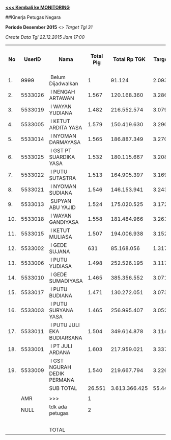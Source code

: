 **[<<< Kembali ke MONITORING](https://github.com/suriawan/Area-Bali-Utara/blob/master/TUSBUNG.md)**

##Kinerja Petugas Negara

**Periode Desember 2015** <> _Target Tgl 31_


_Create Data Tgl 22.12.2015 Jam 17:00_

<table><tbody><tr><th>No</th><th>UserID</th><th>Nama</th><th>Total Plg</th><th>Total Rp TGK</th><th>Target TGK</th><th>Realisasi Saldo TGK (Blm Lunas)</th><th>% Pencapaian Thd Target TGK</th><th>BOBOT SLA</th><th>PK 1 Bln - Blm Lunas</th><th>PK 2 Bln - Blm Lunas</th><th>PK 3 Bln - Blm Lunas</th><th>PK 4 Bln - Blm Lunas</th></tr><tr><td>1.</td><td>9999</td><td>&nbsp;Belum Dijadwalkan</td><td>1</td><td>91.124</td><td>2.093</td><td>0</td><td>200%</td><td>13,50%</td><td>0</td><td>0</td><td>0</td><td>0</td></tr><tr><td>2.</td><td>5533026</td><td>&nbsp;I NENGAH ARTAWAN</td><td>1.567</td><td>120.168.360</td><td>3.286.134</td><td>6.085.364</td><td>15%</td><td>2,50%</td><td>72</td><td>0</td><td>0</td><td>0</td></tr><tr><td>3.</td><td>5533019</td><td>&nbsp;I WAYAN YUDIANA</td><td>1.482</td><td>216.552.574</td><td>3.079.369</td><td>10.658.040</td><td>-146%</td><td>0,00%</td><td>98</td><td>0</td><td>0</td><td>0</td></tr><tr><td>4.</td><td>5533005</td><td>&nbsp;I KETUT ARDITA YASA</td><td>1.579</td><td>150.419.630</td><td>3.290.710</td><td>11.672.978</td><td>-155%</td><td>0,00%</td><td>150</td><td>0</td><td>0</td><td>0</td></tr><tr><td>5.</td><td>5533014</td><td>&nbsp;I NYOMAN DARMAYASA</td><td>1.565</td><td>186.887.349</td><td>3.270.807</td><td>15.590.923</td><td>-277%</td><td>0,00%</td><td>132</td><td>0</td><td>1</td><td>0</td></tr><tr><td>6.</td><td>5533025</td><td>&nbsp;I GST PT SUARDIKA YASA</td><td>1.532</td><td>180.115.667</td><td>3.208.584</td><td>15.688.625</td><td>-289%</td><td>0,00%</td><td>163</td><td>0</td><td>0</td><td>0</td></tr><tr><td>7.</td><td>5533022</td><td>&nbsp;I PUTU SUTASTRA</td><td>1.513</td><td>164.905.397</td><td>3.169.546</td><td>15.869.159</td><td>-301%</td><td>0,00%</td><td>169</td><td>0</td><td>0</td><td>0</td></tr><tr><td>8.</td><td>5533021</td><td>&nbsp;I NYOMAN SUDIANA</td><td>1.546</td><td>146.153.941</td><td>3.243.067</td><td>17.566.159</td><td>-342%</td><td>0,00%</td><td>159</td><td>0</td><td>0</td><td>0</td></tr><tr><td>9.</td><td>5533013</td><td>&nbsp;SUPYAN ABU YAJID</td><td>1.524</td><td>175.020.525</td><td>3.172.518</td><td>17.608.563</td><td>-355%</td><td>0,00%</td><td>230</td><td>1</td><td>0</td><td>0</td></tr><tr><td>10.</td><td>5533018</td><td>&nbsp;I WAYAN GANDIYASA</td><td>1.558</td><td>181.484.966</td><td>3.261.336</td><td>19.077.152</td><td>-385%</td><td>0,00%</td><td>198</td><td>0</td><td>0</td><td>0</td></tr><tr><td>11.</td><td>5533015</td><td>&nbsp;I KETUT MULIASA</td><td>1.507</td><td>194.006.938</td><td>3.152.882</td><td>19.499.678</td><td>-418%</td><td>0,00%</td><td>203</td><td>1</td><td>0</td><td>0</td></tr><tr><td>12.</td><td>5533002</td><td>&nbsp;I GEDE SUJANA</td><td>631</td><td>85.168.056</td><td>1.317.555</td><td>9.039.296</td><td>-486%</td><td>0,00%</td><td>81</td><td>0</td><td>0</td><td>0</td></tr><tr><td>13.</td><td>5533006</td><td>&nbsp;I PUTU YUDIASA</td><td>1.498</td><td>252.526.195</td><td>3.117.386</td><td>21.497.181</td><td>-490%</td><td>0,00%</td><td>173</td><td>0</td><td>0</td><td>0</td></tr><tr><td>14.</td><td>5533010</td><td>&nbsp;I GEDE SUMADIYASA</td><td>1.465</td><td>385.356.552</td><td>3.071.072</td><td>21.219.517</td><td>-491%</td><td>0,00%</td><td>172</td><td>0</td><td>0</td><td>0</td></tr><tr><td>15.</td><td>5533017</td><td>&nbsp;I PUTU BUDIANA</td><td>1.471</td><td>130.272.051</td><td>3.073.868</td><td>21.287.524</td><td>-493%</td><td>0,00%</td><td>93</td><td>0</td><td>0</td><td>0</td></tr><tr><td>16.</td><td>5533003</td><td>&nbsp;I PUTU SURYANA YASA</td><td>1.465</td><td>256.995.407</td><td>3.052.081</td><td>21.567.508</td><td>-507%</td><td>0,00%</td><td>218</td><td>0</td><td>1</td><td>0</td></tr><tr><td>17.</td><td>5533011</td><td>&nbsp;I PUTU JULI EKA BUDIARSANA</td><td>1.504</td><td>349.614.878</td><td>3.114.023</td><td>22.085.197</td><td>-509%</td><td>0,00%</td><td>138</td><td>2</td><td>0</td><td>0</td></tr><tr><td>18.</td><td>5533001</td><td>&nbsp;I PT JULI ARDANA</td><td>1.603</td><td>217.959.021</td><td>3.337.782</td><td>24.621.677</td><td>-538%</td><td>0,00%</td><td>219</td><td>2</td><td>0</td><td>0</td></tr><tr><td>19.</td><td>5533009</td><td>&nbsp;I GST NGURAH DEDIK PERMANA</td><td>1.540</td><td>219.667.794</td><td>3.226.646</td><td>28.699.785</td><td>-689%</td><td>0,00%</td><td>222</td><td>1</td><td>0</td><td>0</td></tr><tr><td> </td><td> </td><td>SUB TOTAL</td><td>26.551</td><td>3.613.366.425</td><td>55.447.459</td><td>319.334.326</td><td>-376%</td><td>0,00%</td><td>2890</td><td>0</td><td>0</td><td>0</td></tr><tr><td> </td><td> </td><td> </td><td> </td><td> </td><td> </td><td> </td><td> </td><td> </td><td> </td><td> </td><td> </td><td> </td></tr><tr><td> </td><td>AMR</td><td>&gt;&gt;&gt;</td><td>1</td><td> </td><td> </td><td>3.133.854</td><td> </td><td> </td><td>1</td><td>0</td><td>0</td><td>0</td></tr><tr><td> </td><td>NULL</td><td>tdk ada petugas</td><td>2</td><td> </td><td> </td><td>2.112.900</td><td> </td><td> </td><td>0</td><td>1</td><td>1</td><td>0</td></tr><tr><td> </td><td> </td><td> </td><td> </td><td> </td><td> </td><td> 5.246.754 </td><td> </td><td> </td><td> 1 </td><td> 1 </td><td> 1 </td><td> - </td></tr><tr><td> </td><td> </td><td>TOTAL</td><td> </td><td> </td><td> </td><td> 324.581.080 </td><td> </td><td> </td><td> 2.891 </td><td> 1 </td><td> 1 </td><td> - </td></tr></tbody></table>
